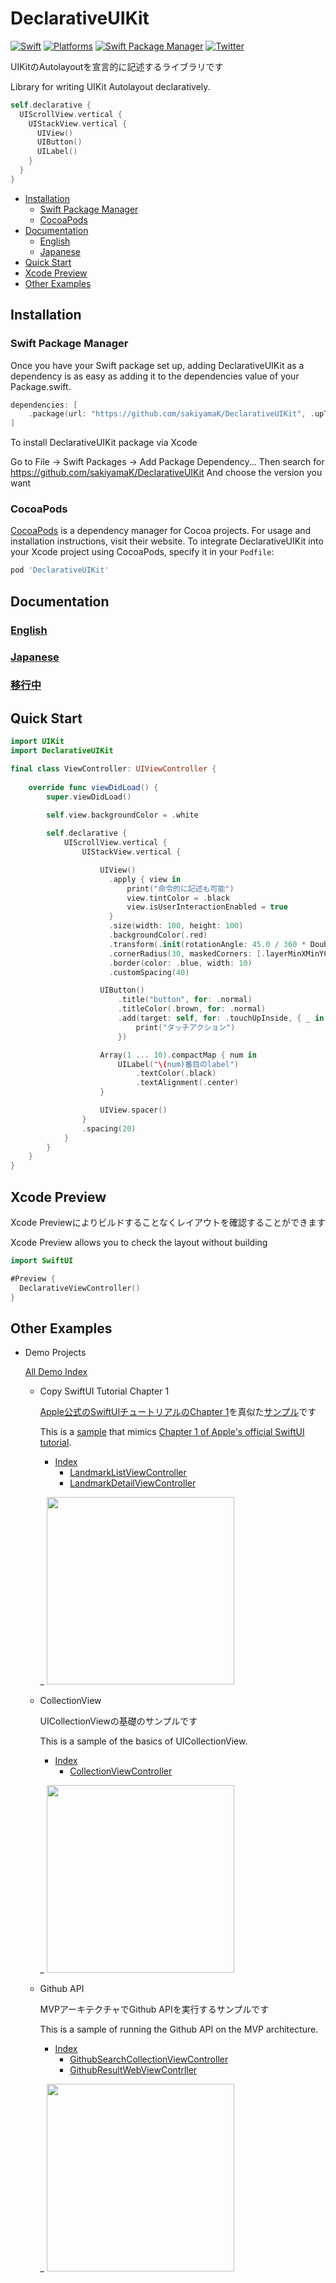 # DeclarativeUIKit

[![Swift](https://img.shields.io/badge/Swift-5-orange?style=flat-square)](https://img.shields.io/badge/Swift-5-Orange?style=flat-square)
[![Platforms](https://img.shields.io/badge/Platforms-iOS_-yellowgreen?style=flat-square)](https://img.shields.io/badge/Platforms-iOS_-yellowgreen?style=flat-square)
[![Swift Package Manager](https://img.shields.io/badge/Swift_Package_Manager-compatible-orange?style=flat-square)](https://img.shields.io/badge/Swift_Package_Manager-compatible-orange?style=flat-square)
[![Twitter](https://img.shields.io/badge/twitter-@sakiyamaK-blue.svg?style=flat-square)](https://twitter.com/sakiyamaK)

UIKitのAutolayoutを宣言的に記述するライブラリです

Library for writing UIKit Autolayout declaratively.


```swift
self.declarative {
  UIScrollView.vertical {
    UIStackView.vertical {
      UIView()
      UIButton()
      UILabel()
    }
  }
}
```

* [Installation](#installation)
  * [Swift Package Manager](#swift-package-manager)
  * [CocoaPods](#cocoapods)
* [Documentation](#documentation)
  * [English](#english)
  * [Japanese](#japanese)
* [Quick Start](#quick-start)
* [Xcode Preview](#xcode-preview)
* [Other Examples](#other-examples)

## Installation

### Swift Package Manager

Once you have your Swift package set up, adding DeclarativeUIKit as a dependency is as easy as adding it to the dependencies value of your Package.swift.

```swift
dependencies: [
    .package(url: "https://github.com/sakiyamaK/DeclarativeUIKit", .upToNextMajor(from: "0.2"))
]
```

To install DeclarativeUIKit package via Xcode

Go to File -> Swift Packages -> Add Package Dependency...
Then search for https://github.com/sakiyamaK/DeclarativeUIKit
And choose the version you want

### CocoaPods

[CocoaPods](https://cocoapods.org) is a dependency manager for Cocoa projects. For usage and installation instructions, visit their website. To integrate DeclarativeUIKit into your Xcode project using CocoaPods, specify it in your `Podfile`:

```ruby
pod 'DeclarativeUIKit'
```

## Documentation

### [English](https://github.com/sakiyamaK/DeclarativeUIKit/blob/develop/Documentation/en/index.md)

### [Japanese](https://github.com/sakiyamaK/DeclarativeUIKit/blob/develop/Documentation/ja/index.md)

### [移行中](https://sakiyamak.github.io/DeclarativeUIKit/)

## Quick Start

```swift
import UIKit
import DeclarativeUIKit

final class ViewController: UIViewController {
    
    override func viewDidLoad() {
        super.viewDidLoad()
        
        self.view.backgroundColor = .white

        self.declarative {            
            UIScrollView.vertical {
                UIStackView.vertical {

                    UIView()
                      .apply { view in
                          print("命令的に記述も可能")
                          view.tintColor = .black
                          view.isUserInteractionEnabled = true
                      }
                      .size(width: 100, height: 100)
                      .backgroundColor(.red)
                      .transform(.init(rotationAngle: 45.0 / 360 * Double.pi))
                      .cornerRadius(30, maskedCorners: [.layerMinXMinYCorner, .layerMaxXMaxYCorner])
                      .border(color: .blue, width: 10)
                      .customSpacing(40)

                    UIButton()
                        .title("button", for: .normal)
                        .titleColor(.brown, for: .normal)
                        .add(target: self, for: .touchUpInside, { _ in
                            print("タッチアクション")
                        })

                    Array(1 ... 10).compactMap { num in
                        UILabel("\(num)番目のlabel")
                            .textColor(.black)
                            .textAlignment(.center)
                    }

                    UIView.spacer()
                }
                .spacing(20)
            }
        }
    }
}
```

## Xcode Preview

Xcode Previewによりビルドすることなくレイアウトを確認することができます

Xcode Preview allows you to check the layout without building

```swift
import SwiftUI

#Preview {
  DeclarativeViewController()
}
```

## Other Examples

* Demo Projects

  [All Demo Index](https://github.com/sakiyamaK/DeclarativeUIKit/tree/main/DeclarativeUIKitDemo)

  * Copy SwiftUI Tutorial Chapter 1
      
    [Apple公式のSwiftUIチュートリアルのChapter 1](https://developer.apple.com/tutorials/swiftui)を真似た[サンプル](https://github.com/sakiyamaK/DeclarativeUIKit/tree/main/DeclarativeUIKitDemo/DeclarativeUIKitDemo/CopyAppleSwiftUITutorial)です

    This is a [sample](https://github.com/sakiyamaK/DeclarativeUIKit/tree/main/DeclarativeUIKitDemo/DeclarativeUIKitDemo/CopyAppleSwiftUITutorial) that mimics [Chapter 1 of Apple's official SwiftUI tutorial](https://developer.apple.com/tutorials/swiftui).

    - [Index](https://github.com/sakiyamaK/DeclarativeUIKit/tree/main/DeclarativeUIKitDemo/DeclarativeUIKitDemo/CopyAppleSwiftUITutorial)
      - [LandmarkListViewController](https://github.com/sakiyamaK/DeclarativeUIKit/tree/main/DeclarativeUIKitDemo/DeclarativeUIKitDemo/CopyAppleSwiftUITutorial/LandmarkList/LandmarkListViewController.swift)
      - [LandmarkDetailViewController](https://github.com/sakiyamaK/DeclarativeUIKit/tree/main/DeclarativeUIKitDemo/DeclarativeUIKitDemo/CopyAppleSwiftUITutorial/LandmarkDetail/LandmarkDetailViewController.swift)

    _
    <img src="https://i.gyazo.com/02b4e0eca90a99d891575fc11af54e6b.png" width=300>

  * CollectionView
    
    UICollectionViewの基礎のサンプルです

    This is a sample of the basics of UICollectionView.

    - [Index](https://github.com/sakiyamaK/DeclarativeUIKit/tree/main/DeclarativeUIKitDemo/DeclarativeUIKitDemo/Collection)
      - [CollectionViewController](https://github.com/sakiyamaK/DeclarativeUIKit/tree/main/DeclarativeUIKitDemo/DeclarativeUIKitDemo/Collection/CollectionViewController.swift)

     _
    <img src="https://i.gyazo.com/804a05bb8263911cd38fcde91635a6dc.png" width=300>
    
  * Github API

    MVPアーキテクチャでGithub APIを実行するサンプルです

    This is a sample of running the Github API on the MVP architecture.

    - [Index](https://github.com/sakiyamaK/DeclarativeUIKit/tree/main/DeclarativeUIKitDemo/DeclarativeUIKitDemo/Github)
      - [GithubSearchCollectionViewController](https://github.com/sakiyamaK/DeclarativeUIKit/tree/main/DeclarativeUIKitDemo/DeclarativeUIKitDemo/Github/GithubSearch/GithubSearchCollectionViewController.swift)    
      - [GithubResultWebViewContrller](https://github.com/sakiyamaK/DeclarativeUIKit/tree/main/DeclarativeUIKitDemo/DeclarativeUIKitDemo/Github/GithubResultWeb/GithubResultWebViewContrller.swift)

    _
    <img src="https://i.gyazo.com/f56db1f88b943d4c3b32840adc9235d0.png" width=300>


